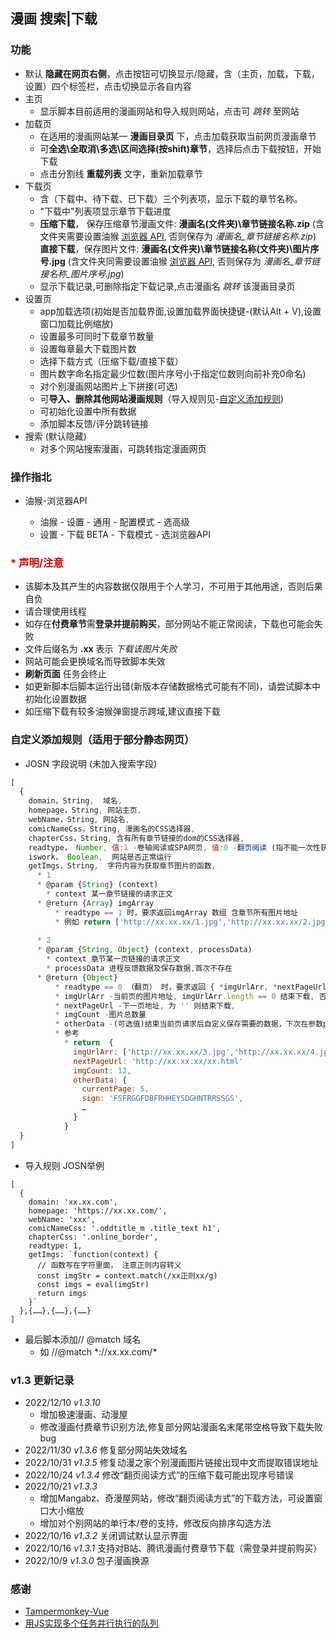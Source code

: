 ## 漫画 搜索|下载

### 功能
- 默认 **隐藏在网页右侧**，点击按钮可切换显示/隐藏，含（主页，加载，下载，设置）四个标签栏，点击切换显示各自内容
- 主页
  - 显示脚本目前适用的漫画网站和导入规则网站，点击可 *跳转* 至网站
- 加载页
  - 在适用的漫画网站某一 **漫画目录页** 下，点击加载获取当前网页漫画章节
  - 可**全选\全取消\多选\区间选择(按shift)章节**，选择后点击下载按钮，开始下载
  - 点击分割线 **重载列表** 文字，重新加载章节
- 下载页
  - 含（下载中、待下载、已下载）三个列表项，显示下载的章节名称。
  - "下载中"列表项显示章节下载进度
  - **压缩下载**， 保存压缩章节漫画文件: **漫画名(文件夹)\章节链接名称.zip** (含文件夹需要设置油猴 [浏览器 API](#browserapi), 否则保存为 *漫画名_章节链接名称.zip*) <br />
    **直接下载**，保存图片文件: **漫画名(文件夹)\章节链接名称(文件夹)\图片序号.jpg** (含文件夹同需要设置油猴 [浏览器 API](#browserapi), 否则保存为 *漫画名_章节链接名称_图片序号.jpg*)
  - 显示下载记录,可删除指定下载记录,点击漫画名 *跳转* 该漫画目录页
- 设置页
  - app加载选项(初始是否加载界面,设置加载界面快捷键-(默认Alt + V),设置窗口加载比例缩放)
  - 设置最多可同时下载章节数量
  - 设置每章最大下载图片数
  - 选择下载方式（压缩下载/直接下载）
  - 图片数字命名指定最少位数(图片序号小于指定位数则向前补充0命名)
  - 对个别漫画网站图片上下拼接(可选)
  - 可**导入、删除其他网站漫画规则**（导入规则见-[自定义添加规则](#自定义添加规则))
  - 可初始化设置中所有数据
  - 添加脚本反馈/评分跳转链接
- 搜索 (默认隐藏)
  - 对多个网站搜索漫画，可跳转指定漫画网页

### 操作指北
 - <sapn id='browserapi'> 油猴-浏览器API
    - 油猴 - 设置 - 通用 - 配置模式 - 选高级
    - 设置 - 下载 BETA - 下载模式 - 选浏览器API

### <font color="#dd0000">* 声明/注意</font>
  - 该脚本及其产生的内容数据仅限用于个人学习，不可用于其他用途，否则后果自负
  - 请合理使用线程
  - 如存在**付费章节**需**登录并提前购买**，部分网站不能正常阅读，下载也可能会失败
  - 文件后缀名为 **.xx** 表示 *下载该图片失败*
  - 网站可能会更换域名而导致脚本失效
  - **刷新页面** 任务会终止
  - 如更新脚本后脚本运行出错(新版本存储数据格式可能有不同)，请尝试脚本中初始化设置数据
  - 如压缩下载有较多油猴弹窗提示跨域,建议直接下载

### 自定义添加规则（适用于部分静态网页）
- JOSN 字段说明 (未加入搜索字段)

```js
[
  {
    domain，String,  域名,
    homepage，String, 网站主页,
    webName，String, 网站名,
    comicNameCss，String, 漫画名的CSS选择器,
    chapterCss，String, 含有所有章节链接的dom的CSS选择器,
    readtype， Number, 值:1 -卷轴阅读或SPA网页, 值:0 -翻页阅读 (指不能一次性获取到某章节所有图片地址)
    iswork， Boolean,  网站是否正常运行
    getImgs，String,  字符内容为获取章节图片的函数,
      * 1
      * @param {String} (context)  
        * context 某一章节链接的请求正文
      * @return {Array} imgArray
          * readtype == 1 时，要求返回imgArray 数组 含章节所有图片地址
          * 例如 return ['http://xx.xx.xx/1.jpg','http://xx.xx.xx/2.jpg']
          
      * 2
      * @param {String, Object} (context, processData)
        * context 章节某一页链接的请求正文
        * processData 进程反馈数据及保存数据,首次不存在
      * @return {Object} 
          * readtype == 0 （翻页） 时，要求返回 { *imgUrlArr, *nextPageUrl, *imgCount, otherData }
          * imgUrlArr -当前页的图片地址, imgUrlArr.length == 0 结束下载, 否则请求下一页地址
          * nextPageUrl -下一页地址, 为 '' 则结束下载, 
          * imgCount -图片总数量
          * otherData -(可选值)结束当前页请求后自定义保存需要的数据，下次在参数processData中可获取到
          * 参考 
            * return  { 
              imgUrlArr: ['http://xx.xx.xx/3.jpg','http://xx.xx.xx/4.jpg']
              nextPageUrl: 'http://xx.xx.xx/xx.html'
              imgCount: 12,
              otherData: {
                currentPage: 5,
                sign: 'FSFRGGFDBFRHHEYSDGHNTRRSSGS',
                …
              }
            }
  }
]
```


- 导入规则 JOSN举例

```
[
  {
    domain: 'xx.xx.com',
    homepage: 'https://xx.xx.com/',
    webName: 'xxx',
    comicNameCss: '.oddtitle_m .title_text h1',
    chapterCss: '.online_border',
    readtype: 1,
    getImgs: `function(context) {
      // 函数写在字符里面， 注意正则内容转义
      const imgStr = context.match(/xx正则xx/g)
      const imgs = eval(imgStr)
      return imgs
    }`
  },{……},{……},{……}
]
```

- 最后脚本添加// @match   域名
  - 如    //@match   \*://xx.xx.com/\*


### v1.3 更新记录
  - 2022/12/10 *v1.3.10* 
    - 增加极速漫画、动漫屋
    - 修改漫画付费章节识别方法,修复部分网站漫画名末尾带空格导致下载失败bug
  - 2022/11/30 *v1.3.6* 修复部分网站失效域名
  - 2022/10/31 *v1.3.5* 修复动漫之家个别漫画图片链接出现中文而提取错误地址
  - 2022/10/24 *v1.3.4* 修改“翻页阅读方式”的压缩下载可能出现序号错误
  - 2022/10/21 *v1.3.3* 
    - 增加Mangabz、奇漫屋网站，修改“翻页阅读方式”的下载方法，可设置窗口大小缩放
    - 增加对个别网站的单行本/卷的支持，修改反向排序勾选方法
  - 2022/10/16 *v1.3.2* 关闭调试默认显示界面
  - 2022/10/16 *v1.3.1* 支持对B站、腾讯漫画付费章节下载（需登录并提前购买）
  - 2022/10/9 *v1.3.0*  包子漫画换源


### 感谢
  - [Tampermonkey-Vue](https://github.com/huangxubo23/tampermonkey-vue)
  - [用JS实现多个任务并行执行的队列](https://juejin.cn/post/6844903961728647181)

